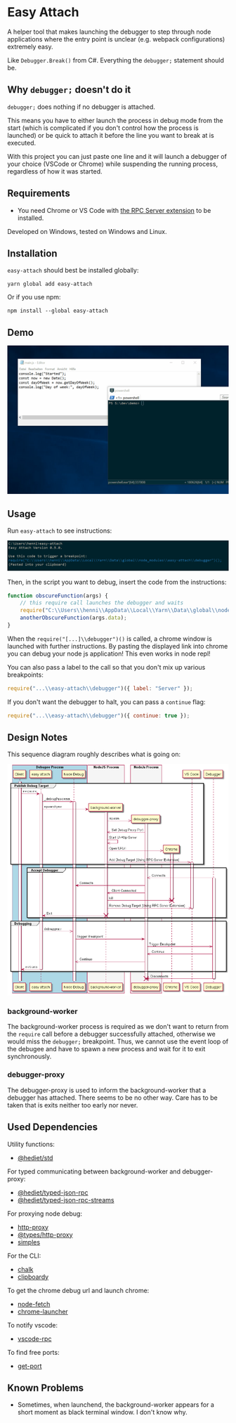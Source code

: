 # Easy Attach

A helper tool that makes launching the debugger to step through node applications where the entry point is unclear (e.g. webpack configurations) extremely easy.

Like `Debugger.Break()` from C#. Everything the `debugger;` statement should be.

## Why `debugger;` doesn't do it
`debugger;` does nothing if no debugger is attached.

This means you have to either launch the process in debug mode from the start (which is complicated if you don't control how the process is launched) or be quick to attach it before the line you want to break at is executed.

With this project you can just paste one line and it will launch a debugger of your choice (VSCode or Chrome) while suspending the running process, regardless of how it was started.

## Requirements

-   You need Chrome or VS Code with [the RPC Server extension](https://marketplace.visualstudio.com/items?itemName=hediet.vscode-rpc-server) to be installed.

Developed on Windows, tested on Windows and Linux.

## Installation

`easy-attach` should best be installed globally:

```
yarn global add easy-attach
```

Or if you use npm:

```
npm install --global easy-attach
```

## Demo

![demo](docs/demo.gif)

## Usage

Run `easy-attach` to see instructions:

![cli](docs/cli.png)

Then, in the script you want to debug, insert the code from the instructions:

```js
function obscureFunction(args) {
	// this require call launches the debugger and waits
	require("C:\\Users\\henni\\AppData\\Local\\Yarn\\Data\\global\\node_modules\\easy-attach\\debugger")();
	anotherObscureFunction(args.data);
}
```

When the `require("[...]\\debugger")()` is called, a chrome window is launched with further instructions.
By pasting the displayed link into chrome you can debug your node js application!
This even works in node repl!

You can also pass a label to the call so that you don't mix up various breakpoints:

```js
require("...\\easy-attach\\debugger")({ label: "Server" });
```

If you don't want the debugger to halt, you can pass a `continue` flag:

```js
require("...\\easy-attach\\debugger")({ continue: true });
```

## Design Notes

This sequence diagram roughly describes what is going on:

![sequence-diagram](docs/exported/main/Main.png)

### background-worker

The background-worker process is required as we don't want to return from the `require` call before a debugger successfully attached, otherwise we would miss the `debugger;` breakpoint.
Thus, we cannot use the event loop of the debugee and have to spawn a new process and wait for it to exit synchronously.

### debugger-proxy

The debugger-proxy is used to inform the background-worker that a debugger has attached.
There seems to be no other way.
Care has to be taken that is exits neither too early nor never.

## Used Dependencies

Utility functions:

-   [@hediet/std](https://www.npmjs.com/package/@hediet/std)

For typed communicating between background-worker and debugger-proxy:

-   [@hediet/typed-json-rpc](https://www.npmjs.com/package/@hediet/typed-json-rpc)
-   [@hediet/typed-json-rpc-streams](https://www.npmjs.com/package/@hediet/typed-json-rpc-streams)

For proxying node debug:

-   [http-proxy](https://www.npmjs.com/package/http-proxy)
-   [@types/http-proxy](https://www.npmjs.com/package/@types/http-proxy)
-   [simples](https://www.npmjs.com/package/simples)

For the CLI:

-   [chalk](https://www.npmjs.com/package/chalk)
-   [clipboardy](https://www.npmjs.com/package/clipboardy)

To get the chrome debug url and launch chrome:

-   [node-fetch](https://www.npmjs.com/package/node-fetch)
-   [chrome-launcher](https://www.npmjs.com/package/chrome-launcher)

To notify vscode:

-   [vscode-rpc](https://www.npmjs.com/package/vscode-rpc)

To find free ports:

-   [get-port](https://www.npmjs.com/package/get-port)

## Known Problems

-   Sometimes, when launchend, the background-worker appears for a short moment as black terminal window. I don't know why.
